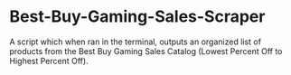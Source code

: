 # Best-Buy-Gaming-Sales-Scraper
A script which when ran in the terminal, outputs an organized list of products from the Best Buy Gaming Sales Catalog (Lowest Percent Off to Highest Percent Off). 
